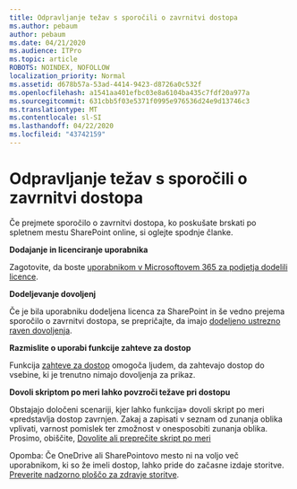 ```yaml
---
title: Odpravljanje težav s sporočili o zavrnitvi dostopa
ms.author: pebaum
author: pebaum
ms.date: 04/21/2020
ms.audience: ITPro
ms.topic: article
ROBOTS: NOINDEX, NOFOLLOW
localization_priority: Normal
ms.assetid: d678b57a-53ad-4414-9423-d8726a0c532f
ms.openlocfilehash: a1541aa401efbc03e8a6104ba435c7fdf20a977a
ms.sourcegitcommit: 631cbb5f03e5371f0995e976536d24e9d13746c3
ms.translationtype: MT
ms.contentlocale: sl-SI
ms.lasthandoff: 04/22/2020
ms.locfileid: "43742159"
---
```

# <a name="troubleshoot-access-denied-messages"></a>Odpravljanje težav s sporočili o zavrnitvi dostopa

Če prejmete sporočilo o zavrnitvi dostopa, ko poskušate brskati po spletnem mestu SharePoint online, si oglejte spodnje članke.

**Dodajanje in licenciranje uporabnika**

Zagotovite, da boste [uporabnikom v Microsoftovem 365 za podjetja dodelili licence](https://docs.microsoft.com/office365/admin/subscriptions-and-billing/assign-licenses-to-users?view=o365-worldwide&amp;tabs=One).

**Dodeljevanje dovoljenj**

Če je bila uporabniku dodeljena licenca za SharePoint in še vedno prejema sporočilo o zavrnitvi dostopa, se prepričajte, da imajo [dodeljeno ustrezno raven dovoljenja](https://docs.microsoft.com/sharepoint/understanding-permission-levels).

**Razmislite o uporabi funkcije zahteve za dostop**

Funkcija [zahteve za dostop](https://support.office.com/article/Set-up-and-manage-access-requests-94B26E0B-2822-49D4-929A-8455698654B3) omogoča ljudem, da zahtevajo dostop do vsebine, ki je trenutno nimajo dovoljenja za prikaz. 

**Dovoli skriptom po meri lahko povzroči težave pri dostopu**

Obstajajo določeni scenariji, kjer lahko funkcija» dovoli skript po meri «predstavlja dostop zavrnjen. Zakaj a zapisati v seznam od zunanja oblika vplivati, varnost pomislek ter zmožnost v onesposobiti zunanja oblika. Prosimo, obiščite, [Dovolite ali preprečite skript po meri](https://docs.microsoft.com/sharepoint/allow-or-prevent-custom-script)

Opomba: Če OneDrive ali SharePointovo mesto ni na voljo več uporabnikom, ki so že imeli dostop, lahko pride do začasne izdaje storitve. [Preverite nadzorno ploščo za zdravje storitve](https://portal.office.com/adminportal/home#/servicehealth).


  

